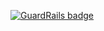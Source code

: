 
[![GuardRails badge](https://badges.production.guardrails.io/bennythejudge/SearchGoogleBooks.svg)](https://www.guardrails.io)
